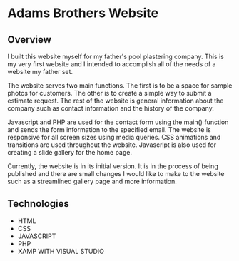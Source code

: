# Adams Brothers Website

## Overview
I built this website myself for my father's pool plastering company. This is my very first website and I intended to accomplish all of the needs of a website my father set. 

The website serves two main functions. The first is to be a space for sample photos for customers. The other is to create a simple way to submit a estimate request. The rest of the website is general information about the company such as contact information and the history of the company. 

Javascript and PHP are used for the contact form using the main() function and sends the form information to the specified email. The website is responsive for all screen sizes using media queries. CSS animations and transitions are used throughout the website. Javascript is also used for creating a slide gallery for the home page. 

Currently, the website is in its initial version. It is in the process of being published and there are small changes I would like to make to the website such as a streamlined gallery page and more information. 

## Technologies
* HTML
* CSS
* JAVASCRIPT
* PHP 
* XAMP WITH VISUAL STUDIO 
